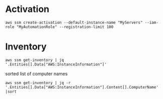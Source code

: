 # Activation

```
aws ssm create-activation --default-instance-name "MyServers" --iam-role "MyAutomationRole" --registration-limit 100
```

# Inventory

```
aws ssm get-inventory | jq '.Entities[].Data["AWS:InstanceInformation"]'
```

sorted list of computer names

```
aws ssm get-inventory | jq -r '.Entities[].Data["AWS:InstanceInformation"].Content[].ComputerName' |sort
```
